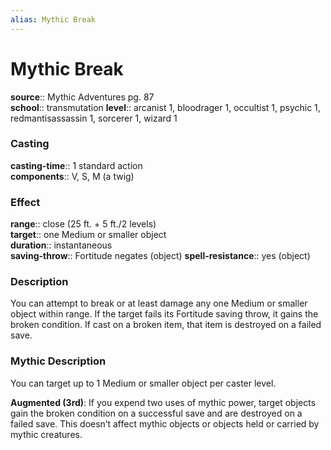 ```yaml
---
alias: Mythic Break
---
```


# Mythic Break

**source**:: Mythic Adventures pg. 87  
**school**:: transmutation
**level**:: arcanist 1, bloodrager 1, occultist 1, psychic 1, redmantisassassin 1, sorcerer 1, wizard 1

### Casting 

**casting-time**:: 1 standard action  
**components**:: V, S, M (a twig)

### Effect 

**range**:: close (25 ft. + 5 ft./2 levels)  
**target**:: one Medium or smaller object  
**duration**:: instantaneous  
**saving-throw**:: Fortitude negates (object)
**spell-resistance**:: yes (object)

### Description 

You can attempt to break or at least damage any one Medium or smaller object within range. If the target fails its Fortitude saving throw, it gains the broken condition. If cast on a broken item, that item is destroyed on a failed save.

### Mythic Description

You can target up to 1 Medium or smaller object per caster level.  
  
**Augmented (3rd)**: If you expend two uses of mythic power, target objects gain the broken condition on a successful save and are destroyed on a failed save. This doesn’t affect mythic objects or objects held or carried by mythic creatures.
